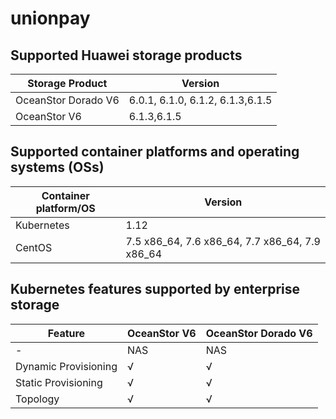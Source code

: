 # unionpay

## Supported Huawei storage products

| Storage Product     | Version                          |
| ------------------- |----------------------------------|
| OceanStor Dorado V6 | 6.0.1, 6.1.0, 6.1.2, 6.1.3,6.1.5 |
| OceanStor V6        | 6.1.3,6.1.5                      |

## Supported container platforms and operating systems (OSs)

| Container platform/OS | Version                                        |
| --------------------- |------------------------------------------------|
| Kubernetes            | 1.12                                           |
| CentOS                | 7.5 x86_64, 7.6 x86_64, 7.7 x86_64, 7.9 x86_64 |


## Kubernetes features supported by enterprise storage

| Feature                     |   OceanStor V6 |  OceanStor Dorado V6 |
| --------------------------- |   ------------ |  ------------------- |
| -                           |   NAS          |  NAS                 |
| Dynamic Provisioning        |   √            |  √                   |
| Static Provisioning         |   √            |  √                   |
| Topology                    |   √            |  √                   |

